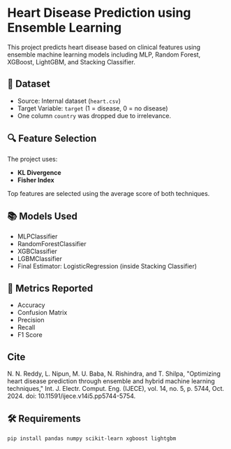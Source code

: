 # Heart Disease Prediction using Ensemble Learning

This project predicts heart disease based on clinical features using ensemble machine learning models including MLP, Random Forest, XGBoost, LightGBM, and Stacking Classifier.

## 🧬 Dataset

- Source: Internal dataset (`heart.csv`)
- Target Variable: `target` (1 = disease, 0 = no disease)
- One column `country` was dropped due to irrelevance.

## 🔍 Feature Selection

The project uses:
- **KL Divergence**
- **Fisher Index**

Top features are selected using the average score of both techniques.

## 📚 Models Used

- MLPClassifier
- RandomForestClassifier
- XGBClassifier
- LGBMClassifier
- Final Estimator: LogisticRegression (inside Stacking Classifier)

## 🎯 Metrics Reported

- Accuracy
- Confusion Matrix
- Precision
- Recall
- F1 Score

## Cite
N. N. Reddy, L. Nipun, M. U. Baba, N. Rishindra, and T. Shilpa, "Optimizing heart disease prediction through ensemble and hybrid machine learning techniques," Int. J. Electr. Comput. Eng. (IJECE), vol. 14, no. 5, p. 5744, Oct. 2024. doi: 10.11591/ijece.v14i5.pp5744-5754.

## 🛠 Requirements

```bash
pip install pandas numpy scikit-learn xgboost lightgbm
